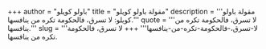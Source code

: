 +++
author = "باولو كويلو"
title = "مقولة باولو كويلو"
description = '''مقولة باولو كويلو: لا تسرق، فالحكومة تكره من ينافسها.'''
quote = '''لا تسرق، فالحكومة تكره من ينافسها.'''
slug = '''لا-تسرق،-فالحكومة-تكره-من-ينافسها'''
+++
لا تسرق، فالحكومة تكره من ينافسها.

